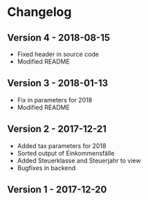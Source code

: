 # Changelog

## Version 4 - 2018-08-15

* Fixed header in source code
* Modified README

## Version 3 - 2018-01-13

* Fix in parameters for 2018
* Modified README

## Version 2 - 2017-12-21

* Added tax parameters for 2018
* Sorted output of Einkommensfälle
* Added Steuerklasse and Steuerjahr to view
* Bugfixes in backend

## Version 1 - 2017-12-20
